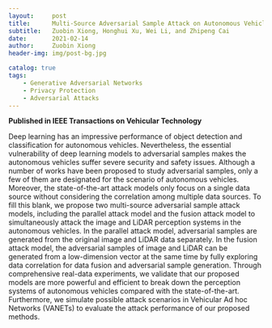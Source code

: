 ```yaml
---
layout:     post
title:      Multi-Source Adversarial Sample Attack on Autonomous Vehicles
subtitle:   Zuobin Xiong, Honghui Xu, Wei Li, and Zhipeng Cai
date:       2021-02-14
author:     Zuobin Xiong
header-img: img/post-bg.jpg

catalog: true
tags:
    - Generative Adversarial Networks
    - Privacy Protection
    - Adversarial Attacks
---
```



**Published in IEEE Transactions on Vehicular Technology**

Deep learning has an impressive performance of object detection and classification for autonomous vehicles. Nevertheless, the essential vulnerability of deep learning models to adversarial samples makes the autonomous vehicles suffer severe security and safety issues. Although a number of works have been proposed to study adversarial samples, only a few of them are designated for the scenario of autonomous vehicles. Moreover, the state-of-the-art attack models only focus on a single data source without considering the correlation among multiple data sources. To fill this blank, we propose two multi-source adversarial sample attack models, including the parallel attack model and the fusion attack model to simultaneously attack the image and LiDAR perception systems in the autonomous vehicles. In the parallel attack model, adversarial samples are generated from the original image and LiDAR data separately. In the fusion attack model, the adversarial samples of image and LiDAR can be generated from a low-dimension vector at the same time by fully exploring data correlation for data fusion and adversarial sample generation. Through comprehensive real-data experiments, we validate that our proposed models are more powerful and efficient to break down the perception systems of autonomous vehicles compared with the state-of-the-art. Furthermore, we simulate possible attack scenarios in Vehicular Ad hoc Networks (VANETs) to evaluate the attack performance of our proposed methods.

